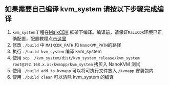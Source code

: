 ## 如果需要自己编译 kvm_system 请按以下步骤完成编译

1. `kvm_system`工程在[MaixCDK](https://github.com/sipeed/MaixCDK) 框架下编译。编译前，请保证`MaixCDK`环境已正确配置，配置教程点击[这里](https://github.com/sipeed/MaixCDK/blob/main/docs/doc_zh/README.md)
2. 修改 `./build` 中 `MAIXCDK_PATH` 和 `NanoKVM_PATH`的路径
3. 执行 `./build kvm_system` 编译 kvm_system 
4. 使用 `scp ./kvm_system/dist/kvm_system_release/kvm_system root@192.168.x.x:/kvmapp/kvm_system` 拷贝入 NanoKVM 测试
5. 使用 `./build add_to_kvmapp` 可以将可执行文件放入 `/kvmapp` 安装包内
6. 使用 `./build clean` 可以清除 kvm_system 的编译
